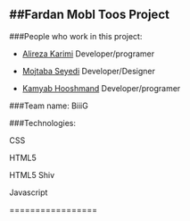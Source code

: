 ##Fardan Mobl Toos Project
---------------------------
###People who work in this project:

* [Alireza Karimi](https://github.com/AlirezaKarimi) Developer/programer

* [Mojtaba Seyedi](https://github.com/seyedi) Developer/Designer

* [Kamyab Hooshmand](https://github.com/Kamyab-H) Developer/programer


###Team name: BiiiG

###Technologies:

CSS

HTML5

HTML5 Shiv

Javascript 

=================